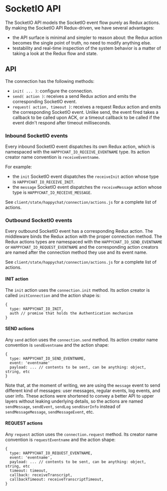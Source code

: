 # SocketIO API

The SocketIO API models the SocketIO event flow purely as Redux actions. By making the SocketIO API Redux-driven, we have several advantages:

* the API surface is minimal and simpler to reason about: the Redux action becomes the single point of truth, no need to modify anything else.
* testability and real-time inspection of the system behavior is a matter of taking a look at the Redux flow and state.

## API

The connection has the following methods:

* `init( ... )`: configure the connection.
* `send( action )`: receives a send Redux action and emits the corresponding SocketIO event.
* `request( action, timeout )`: receives a request Redux action and emits the corresponding SocketIO event. Unlike send, the event fired takes a callback to be called upon ACK, or a timeout callback to be called if the event didn't respond after timeout milliseconds.

### Inbound SocketIO events

Every inbound SocketIO event dispatches its own Redux action, which is namespaced with the `HAPPYCHAT_IO_RECEIVE_EVENTNAME` type. Its action creator name convention is `receiveEventname`.

For example:

- the `init` SocketIO event dispatches the `receiveInit` action whose type is `HAPPYCHAT_IO_RECEIVE_INIT`.
- the `message` SocketIO event dispatches the `receiveMessage` action whose type is `HAPPYCHAT_IO_RECEIVE_MESSAGE`.

See `client/state/happychat/connection/actions.js` for a complete list of actions.

### Outbound SocketIO events

Every outbound SocketIO event has a corresponding Redux action. The middleware binds the Redux action with the proper connection method. The Redux actions types are namespaced with the `HAPPYCHAT_IO_SEND_EVENTNAME` or `HAPPYCHAT_IO_REQUEST_EVENTNAME` and the corresponding action creators are named after the connection method they use and its event name.

See `client/state/happychat/connection/actions.js` for a complete list of actions.

#### INIT action

The `init` action uses the `connection.init` method. Its action creator is called `initConnection` and the action shape is:

```
{
  type: HAPPYCHAT_IO_INIT,
  auth // promise that holds the Authentication mechanism
}
```

#### SEND actions

Any `send` action uses the `connection.send` method. Its action creator name convention is `sendEventname` and the action shape:

```
{
  type: HAPPYCHAT_IO_SEND_EVENTNAME,
  event: 'eventname'
  payload: ... // contents to be sent, can be anything: object, string, etc
}
```

Note that, at the moment of writing, we are using the `message` event to send different kind of messages: user messages, regular events, log events, and user info. These actions were shortened to convey a better API to upper layers without leaking underlying details, so the actions are named `sendMessage`, `sendEvent`, `sendLog` `sendUserInfo` instead of `sendMessageMessage`, `sendMessageEvent`, etc.

#### REQUEST actions

Any `request` action uses the `connection.request` method. Its creator name convention is `requestEventname` and the action shape:

```
{
  type: HAPPYCHAT_IO_REQUEST_EVENTNAME,
  event: 'eventname',
  payload: ... // contents to be sent, can be anything: object, string, etc
  timeout: timeout,
  callback: receiveTranscript,
  callbackTimeout: receiveTranscriptTimeout,
}
```
